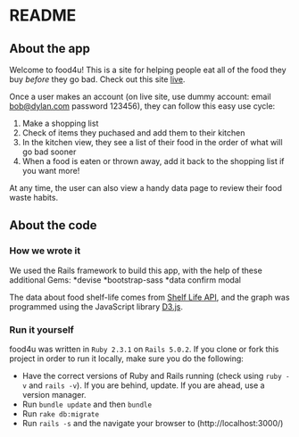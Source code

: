 # README

## About the app

Welcome to food4u! This is a site for helping people eat all of the food they buy *before* they go bad. Check out this site [live](food4u-app.herokuapp.com).

Once a user makes an account (on live site, use dummy account: email bob@dylan.com password 123456), they can follow this easy use cycle:

1. Make a shopping list
2. Check of items they puchased and add them to their kitchen
3. In the kitchen view, they see a list of their food in the order of what will go bad sooner
4. When a food is eaten or thrown away, add it back to the shopping list if you want more!

At any time, the user can also view a handy data page to review their food waste habits.

## About the code

### How we wrote it
We used the Rails framework to build this app, with the help of these additional Gems:
*devise
*bootstrap-sass
*data confirm modal

The data about food shelf-life comes from [Shelf Life API](https://github.com/jcomo/ShelfLife), and the graph was programmed using the JavaScript library [D3.js](https://d3js.org/).

### Run it yourself
food4u was written in `Ruby 2.3.1` on `Rails 5.0.2`. If you clone or fork this project in order to run it locally, make sure you do the following:

* Have the correct versions of Ruby and Rails running (check using `ruby -v` and `rails -v`). If you are behind, update. If you are ahead, use a version manager.
* Run `bundle update` and then `bundle`
* Run `rake db:migrate`
* Run `rails -s` and the navigate your browser to (http://localhost:3000/)
